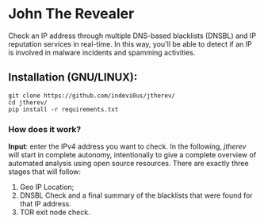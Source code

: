 # John The Revealer
Check an IP address through multiple DNS-based blacklists (DNSBL) and IP reputation services in real-time. In this way, you'll be able to detect if an IP is involved in malware incidents and spamming activities.

## Installation (GNU/LINUX):
```
git clone https://github.com/indevi0us/jtherev/
cd jtherev/
pip install -r requirements.txt
```

### How does it work?
**Input**: enter the IPv4 address you want to check.
In the following, *jtherev* will start in complete autonomy, intentionally to give a complete overview of automated analysis using open source resources. There are exactly three stages that will follow:
1. Geo IP Location;
2. DNSBL Check and a final summary of the blacklists that were found for that IP address.
3. TOR exit node check.
